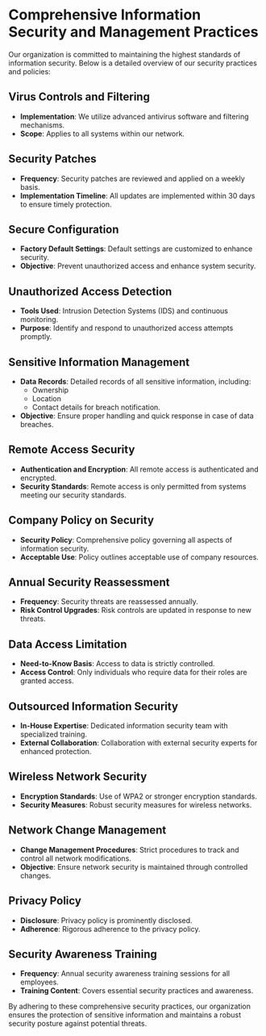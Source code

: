 # Comprehensive Information Security and Management Practices

Our organization is committed to maintaining the highest standards of information security. Below is a detailed overview of our security practices and policies:

## Virus Controls and Filtering

- **Implementation**: We utilize advanced antivirus software and filtering mechanisms.
- **Scope**: Applies to all systems within our network.

## Security Patches

- **Frequency**: Security patches are reviewed and applied on a weekly basis.
- **Implementation Timeline**: All updates are implemented within 30 days to ensure timely protection.

## Secure Configuration

- **Factory Default Settings**: Default settings are customized to enhance security.
- **Objective**: Prevent unauthorized access and enhance system security.

## Unauthorized Access Detection

- **Tools Used**: Intrusion Detection Systems (IDS) and continuous monitoring.
- **Purpose**: Identify and respond to unauthorized access attempts promptly.

## Sensitive Information Management

- **Data Records**: Detailed records of all sensitive information, including:
  - Ownership
  - Location
  - Contact details for breach notification.
- **Objective**: Ensure proper handling and quick response in case of data breaches.

## Remote Access Security

- **Authentication and Encryption**: All remote access is authenticated and encrypted.
- **Security Standards**: Remote access is only permitted from systems meeting our security standards.

## Company Policy on Security

- **Security Policy**: Comprehensive policy governing all aspects of information security.
- **Acceptable Use**: Policy outlines acceptable use of company resources.

## Annual Security Reassessment

- **Frequency**: Security threats are reassessed annually.
- **Risk Control Upgrades**: Risk controls are updated in response to new threats.

## Data Access Limitation

- **Need-to-Know Basis**: Access to data is strictly controlled.
- **Access Control**: Only individuals who require data for their roles are granted access.

## Outsourced Information Security

- **In-House Expertise**: Dedicated information security team with specialized training.
- **External Collaboration**: Collaboration with external security experts for enhanced protection.

## Wireless Network Security

- **Encryption Standards**: Use of WPA2 or stronger encryption standards.
- **Security Measures**: Robust security measures for wireless networks.

## Network Change Management

- **Change Management Procedures**: Strict procedures to track and control all network modifications.
- **Objective**: Ensure network security is maintained through controlled changes.

## Privacy Policy

- **Disclosure**: Privacy policy is prominently disclosed.
- **Adherence**: Rigorous adherence to the privacy policy.

## Security Awareness Training

- **Frequency**: Annual security awareness training sessions for all employees.
- **Training Content**: Covers essential security practices and awareness.

By adhering to these comprehensive security practices, our organization ensures the protection of sensitive information and maintains a robust security posture against potential threats.
